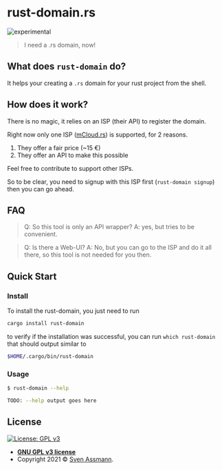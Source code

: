 # rust-domain.rs

![experimental](http://badges.github.io/stability-badges/dist/experimental.svg)

> I need a .rs domain, now!

## What does `rust-domain` do?

It helps your creating a `.rs` domain for your rust project from the shell.

## How does it work?

There is no magic, it relies on an ISP (their API) to register the domain. 

Right now only one ISP ([mCloud.rs](https://www.mcloud.rs)) is supported, for 2 reasons.
1. They offer a fair price (~15 €)
2. They offer an API to make this possible

Feel free to contribute to support other ISPs.

So to be clear, you need to signup with this ISP first (`rust-domain signup`) then you can go ahead.

## FAQ

> Q: So this tool is only an API wrapper?
> A: yes, but tries to be convenient.

> Q: Is there a Web-UI?
> A: No, but you can go to the ISP and do it all there, so this tool is not needed for you then.

## Quick Start
### Install

To install the rust-domain, you just need to run

```bash
cargo install rust-domain
```

to verify if the installation was successful, you can run `which rust-domain` that should output similar to

```sh
$HOME/.cargo/bin/rust-domain
```

### Usage

```sh
$ rust-domain --help

TODO: --help output goes here
```

## License

[![License: GPL v3](https://img.shields.io/badge/License-GPLv3-blue.svg)](https://www.gnu.org/licenses/gpl-3.0)

- **[GNU GPL v3 license](https://www.gnu.org/licenses/gpl-3.0)**
- Copyright 2021 © [Sven Assmann][me].

[me]: https://www.d34dl0ck.me
